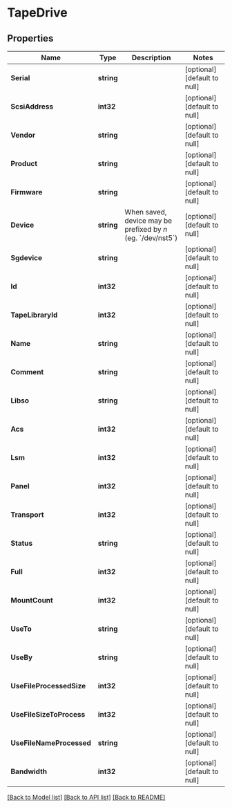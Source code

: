 # TapeDrive

## Properties
Name | Type | Description | Notes
------------ | ------------- | ------------- | -------------
**Serial** | **string** |  | [optional] [default to null]
**ScsiAddress** | **int32** |  | [optional] [default to null]
**Vendor** | **string** |  | [optional] [default to null]
**Product** | **string** |  | [optional] [default to null]
**Firmware** | **string** |  | [optional] [default to null]
**Device** | **string** | When saved, device may be prefixed by *n* (eg. &#x60;/dev/nst5&#x60;) | [optional] [default to null]
**Sgdevice** | **string** |  | [optional] [default to null]
**Id** | **int32** |  | [optional] [default to null]
**TapeLibraryId** | **int32** |  | [optional] [default to null]
**Name** | **string** |  | [optional] [default to null]
**Comment** | **string** |  | [optional] [default to null]
**Libso** | **string** |  | [optional] [default to null]
**Acs** | **int32** |  | [optional] [default to null]
**Lsm** | **int32** |  | [optional] [default to null]
**Panel** | **int32** |  | [optional] [default to null]
**Transport** | **int32** |  | [optional] [default to null]
**Status** | **string** |  | [optional] [default to null]
**Full** | **int32** |  | [optional] [default to null]
**MountCount** | **int32** |  | [optional] [default to null]
**UseTo** | **string** |  | [optional] [default to null]
**UseBy** | **string** |  | [optional] [default to null]
**UseFileProcessedSize** | **int32** |  | [optional] [default to null]
**UseFileSizeToProcess** | **int32** |  | [optional] [default to null]
**UseFileNameProcessed** | **string** |  | [optional] [default to null]
**Bandwidth** | **int32** |  | [optional] [default to null]

[[Back to Model list]](../README.md#documentation-for-models) [[Back to API list]](../README.md#documentation-for-api-endpoints) [[Back to README]](../README.md)


